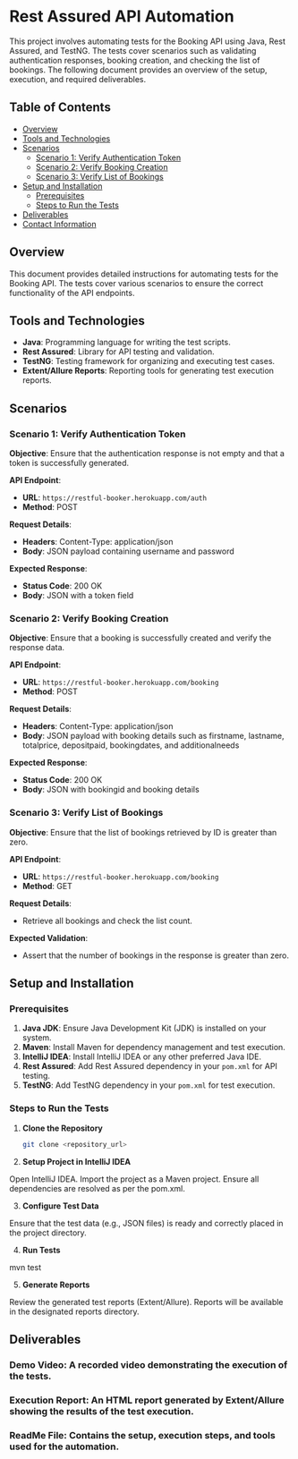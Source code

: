 # Rest Assured API Automation

This project involves automating tests for the Booking API using Java, Rest Assured, and TestNG. The tests cover scenarios such as validating authentication responses, booking creation, and checking the list of bookings. The following document provides an overview of the setup, execution, and required deliverables.

## Table of Contents

- [Overview](#overview)
- [Tools and Technologies](#tools-and-technologies)
- [Scenarios](#scenarios)
    - [Scenario 1: Verify Authentication Token](#scenario-1-verify-authentication-token)
    - [Scenario 2: Verify Booking Creation](#scenario-2-verify-booking-creation)
    - [Scenario 3: Verify List of Bookings](#scenario-3-verify-list-of-bookings)
- [Setup and Installation](#setup-and-installation)
    - [Prerequisites](#prerequisites)
    - [Steps to Run the Tests](#steps-to-run-the-tests)
- [Deliverables](#deliverables)
- [Contact Information](#contact-information)

## Overview

This document provides detailed instructions for automating tests for the Booking API. The tests cover various scenarios to ensure the correct functionality of the API endpoints.

## Tools and Technologies

- **Java**: Programming language for writing the test scripts.
- **Rest Assured**: Library for API testing and validation.
- **TestNG**: Testing framework for organizing and executing test cases.
- **Extent/Allure Reports**: Reporting tools for generating test execution reports.

## Scenarios

### Scenario 1: Verify Authentication Token

**Objective**: Ensure that the authentication response is not empty and that a token is successfully generated.

**API Endpoint**:
- **URL**: `https://restful-booker.herokuapp.com/auth`
- **Method**: POST

**Request Details**:
- **Headers**: Content-Type: application/json
- **Body**: JSON payload containing username and password

**Expected Response**:
- **Status Code**: 200 OK
- **Body**: JSON with a token field

### Scenario 2: Verify Booking Creation

**Objective**: Ensure that a booking is successfully created and verify the response data.

**API Endpoint**:
- **URL**: `https://restful-booker.herokuapp.com/booking`
- **Method**: POST

**Request Details**:
- **Headers**: Content-Type: application/json
- **Body**: JSON payload with booking details such as firstname, lastname, totalprice, depositpaid, bookingdates, and additionalneeds

**Expected Response**:
- **Status Code**: 200 OK
- **Body**: JSON with bookingid and booking details

### Scenario 3: Verify List of Bookings

**Objective**: Ensure that the list of bookings retrieved by ID is greater than zero.

**API Endpoint**:
- **URL**: `https://restful-booker.herokuapp.com/booking`
- **Method**: GET

**Request Details**:
- Retrieve all bookings and check the list count.

**Expected Validation**:
- Assert that the number of bookings in the response is greater than zero.

## Setup and Installation

### Prerequisites

1. **Java JDK**: Ensure Java Development Kit (JDK) is installed on your system.
2. **Maven**: Install Maven for dependency management and test execution.
3. **IntelliJ IDEA**: Install IntelliJ IDEA or any other preferred Java IDE.
4. **Rest Assured**: Add Rest Assured dependency in your `pom.xml` for API testing.
5. **TestNG**: Add TestNG dependency in your `pom.xml` for test execution.

### Steps to Run the Tests

1. **Clone the Repository**
   ```bash
   git clone <repository_url>

2. **Setup Project in IntelliJ IDEA**

Open IntelliJ IDEA.
Import the project as a Maven project.
Ensure all dependencies are resolved as per the pom.xml.

3. **Configure Test Data**

Ensure that the test data (e.g., JSON files) is ready and correctly placed in the project directory.

4. **Run Tests**

mvn test

5. **Generate Reports**

Review the generated test reports (Extent/Allure).
Reports will be available in the designated reports directory.
## Deliverables
### Demo Video: A recorded video demonstrating the execution of the tests.

### Execution Report: An HTML report generated by Extent/Allure showing the results of the test execution.

### ReadMe File: Contains the setup, execution steps, and tools used for the automation.
